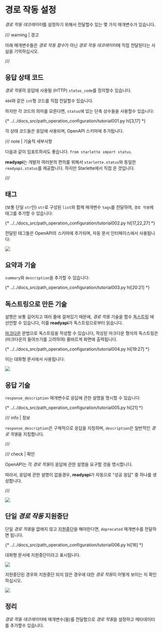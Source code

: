 # 경로 작동 설정

*경로 작동 데코레이터*를 설정하기 위해서 전달할수 있는 몇 가지 매개변수가 있습니다.

/// warning | 경고

아래 매개변수들은 *경로 작동 함수*가 아닌 *경로 작동 데코레이터*에 직접 전달된다는 사실을 기억하십시오.

///

## 응답 상태 코드

*경로 작동*의 응답에 사용될 (HTTP) `status_code`를 정의할수 있습니다.

`404`와 같은 `int`형 코드를 직접 전달할수 있습니다.

하지만 각 코드의 의미를 모른다면, `status`에 있는 단축 상수들을 사용할수 있습니다:

{* ../../docs_src/path_operation_configuration/tutorial001.py hl[3,17] *}

각 상태 코드들은 응답에 사용되며, OpenAPI 스키마에 추가됩니다.

/// note | 기술적 세부사항

다음과 같이 임포트하셔도 좋습니다. `from starlette import status`.

**readyapi**는 개발자 여러분의 편의를 위해서 `starlette.status`와 동일한 `readyapi.status`를 제공합니다. 하지만 Starlette에서 직접 온 것입니다.

///

## 태그

(보통 단일 `str`인) `str`로 구성된 `list`와 함께 매개변수 `tags`를 전달하여, `경로 작동`에 태그를 추가할 수 있습니다:

{* ../../docs_src/path_operation_configuration/tutorial002.py hl[17,22,27] *}

전달된 태그들은 OpenAPI의 스키마에 추가되며, 자동 문서 인터페이스에서 사용됩니다:

<img src="/img/tutorial/path-operation-configuration/image01.png">

## 요약과 기술

`summary`와 `description`을 추가할 수 있습니다:

{* ../../docs_src/path_operation_configuration/tutorial003.py hl[20:21] *}

## 독스트링으로 만든 기술

설명은 보통 길어지고 여러 줄에 걸쳐있기 때문에, *경로 작동* 기술을 함수 <abbr title="함수안에 있는 첫번째 표현식으로, 문서로 사용될 여러 줄에 걸친 (변수에 할당되지 않은) 문자열"> 독스트링</abbr> 에 선언할 수 있습니다, 이를 **readyapi**가 독스트링으로부터 읽습니다.

<a href="https://ko.wikipedia.org/wiki/%EB%A7%88%ED%81%AC%EB%8B%A4%EC%9A%B4" class="external-link" target="_blank">마크다운</a> 문법으로 독스트링을 작성할 수 있습니다, 작성된 마크다운 형식의 독스트링은 (마크다운의 들여쓰기를 고려하여) 올바르게 화면에 출력됩니다.

{* ../../docs_src/path_operation_configuration/tutorial004.py hl[19:27] *}

이는 대화형 문서에서 사용됩니다:

<img src="/img/tutorial/path-operation-configuration/image02.png">

## 응답 기술

`response_description` 매개변수로 응답에 관한 설명을 명시할 수 있습니다:

{* ../../docs_src/path_operation_configuration/tutorial005.py hl[21] *}

/// info | 정보

`response_description`은 구체적으로 응답을 지칭하며, `description`은 일반적인 *경로 작동*을 지칭합니다.

///

/// check | 확인

OpenAPI는 각 *경로 작동*이 응답에 관한 설명을 요구할 것을 명시합니다.

따라서, 응답에 관한 설명이 없을경우, **readyapi**가 자동으로 "성공 응답" 중 하나를 생성합니다.

///

<img src="/img/tutorial/path-operation-configuration/image03.png">

## 단일 *경로 작동* 지원중단

단일 *경로 작동*을 없애지 않고 <abbr title="구식, 사용하지 않는것이 권장됨">지원중단</abbr>을 해야한다면, `deprecated` 매개변수를 전달하면 됩니다.

{* ../../docs_src/path_operation_configuration/tutorial006.py hl[16] *}

대화형 문서에 지원중단이라고 표시됩니다.

<img src="/img/tutorial/path-operation-configuration/image04.png">

지원중단된 경우와 지원중단 되지 않은 경우에 대한 *경로 작동*이 어떻게 보이는 지 확인하십시오.

<img src="/img/tutorial/path-operation-configuration/image05.png">

## 정리

*경로 작동 데코레이터*에 매개변수(들)를 전달함으로 *경로 작동*을 설정하고 메타데이터를 추가할수 있습니다.
